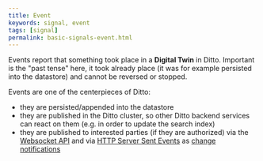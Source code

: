 ```yaml
---
title: Event
keywords: signal, event
tags: [signal]
permalink: basic-signals-event.html
---
```


Events report that something took place in a **Digital Twin** in Ditto. Important is the "past tense" here, it took
already place (it was for example persisted into the datastore) and cannot be reversed or stopped.

Events are one of the centerpieces of Ditto:
* they are persisted/appended into the datastore
* they are published in the Ditto cluster, so other Ditto backend services can react on them (e.g. in order to update the search index)
* they are published to interested parties (if they are authorized) via the [Websocket API](protocol-bindings-websocket.html) 
  and via [HTTP Server Sent Events](httpapi-sse.html) as [change notifications](basic-changenotifications.html)
